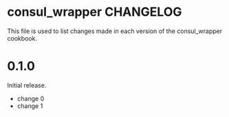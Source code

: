 # consul_wrapper CHANGELOG

This file is used to list changes made in each version of the consul_wrapper cookbook.

# 0.1.0

Initial release.

- change 0
- change 1

